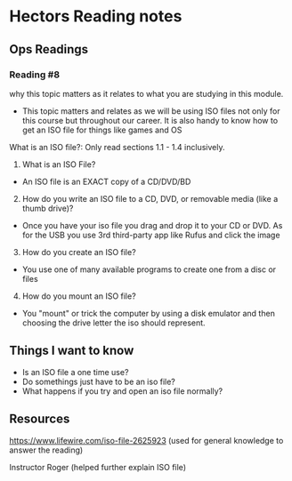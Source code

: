 # Hectors Reading notes

## Ops Readings

### Reading #8

why this topic matters as it relates to what you are studying in this module.

- This topic matters and relates as we will be using ISO files not only for this course but throughout our career. It is also handy to know how to get an ISO file for things like games and OS

What is an ISO file?: Only read sections 1.1 - 1.4 inclusively.

1. What is an ISO File?

- An ISO file is an EXACT copy of a CD/DVD/BD

2. How do you write an ISO file to a CD, DVD, or removable media (like a thumb drive)?

- Once you have your iso file you drag and drop it to your CD or DVD. As for the USB you use 3rd third-party app like Rufus and click the image

3. How do you create an ISO file?

- You use one of many available programs to create one from a disc or files

4. How do you mount an ISO file?

- You "mount" or trick the computer by using a disk emulator and then choosing the drive letter the iso should represent. 

## Things I want to know

- Is an ISO file a one time use?
- Do somethings just have to be an iso file?
- What happens if you try and open an iso file normally?

## Resources

https://www.lifewire.com/iso-file-2625923 (used for general knowledge to answer the reading)

Instructor Roger (helped further explain ISO file)
